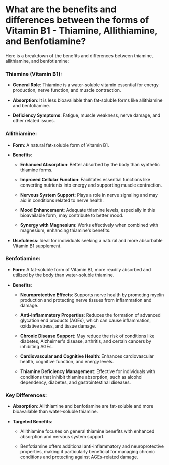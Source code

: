 # What are the benefits and differences between the forms of Vitamin B1 - Thiamine, Allithiamine, and Benfotiamine?

Here is a breakdown of the benefits and differences between thiamine, allithiamine, and benfotiamine:

### **Thiamine (Vitamin B1):**

- **General Role**: Thiamine is a water-soluble vitamin essential for energy production, nerve function, and muscle contraction.

- **Absorption**: It is less bioavailable than fat-soluble forms like allithiamine and benfotiamine.

- **Deficiency Symptoms**: Fatigue, muscle weakness, nerve damage, and other related issues.

### **Allithiamine:**

- **Form**: A natural fat-soluble form of Vitamin B1.

- **Benefits**:

    - **Enhanced Absorption**: Better absorbed by the body than synthetic thiamine forms.

    - **Improved Cellular Function**: Facilitates essential functions like converting nutrients into energy and supporting muscle contraction.

    - **Nervous System Support**: Plays a role in nerve signaling and may aid in conditions related to nerve health.

    - **Mood Enhancement**: Adequate thiamine levels, especially in this bioavailable form, may contribute to better mood.

    - **Synergy with Magnesium**: Works effectively when combined with magnesium, enhancing thiamine's benefits.

- **Usefulness**: Ideal for individuals seeking a natural and more absorbable Vitamin B1 supplement.

### **Benfotiamine:**

- **Form**: A fat-soluble form of Vitamin B1, more readily absorbed and utilized by the body than water-soluble thiamine.

- **Benefits**:

    - **Neuroprotective Effects**: Supports nerve health by promoting myelin production and protecting nerve tissues from inflammation and damage.

    - **Anti-Inflammatory Properties**: Reduces the formation of advanced glycation end products (AGEs), which can cause inflammation, oxidative stress, and tissue damage.

    - **Chronic Disease Support**: May reduce the risk of conditions like diabetes, Alzheimer's disease, arthritis, and certain cancers by inhibiting AGEs.

    - **Cardiovascular and Cognitive Health**: Enhances cardiovascular health, cognitive function, and energy levels.

    - **Thiamine Deficiency Management**: Effective for individuals with conditions that inhibit thiamine absorption, such as alcohol dependency, diabetes, and gastrointestinal diseases.

### **Key Differences:**

- **Absorption**: Allithiamine and benfotiamine are fat-soluble and more bioavailable than water-soluble thiamine.

- **Targeted Benefits**:

    - Allithiamine focuses on general thiamine benefits with enhanced absorption and nervous system support.

    - Benfotiamine offers additional anti-inflammatory and neuroprotective properties, making it particularly beneficial for managing chronic conditions and protecting against AGEs-related damage.